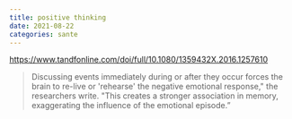 ```yaml
---
title: positive thinking
date: 2021-08-22
categories: sante
---
```



https://www.tandfonline.com/doi/full/10.1080/1359432X.2016.1257610


> Discussing events immediately during or after they occur forces the brain to re-live or 'rehearse' the negative emotional response," the researchers write. "This creates a stronger association in memory, exaggerating the influence of the emotional episode.”